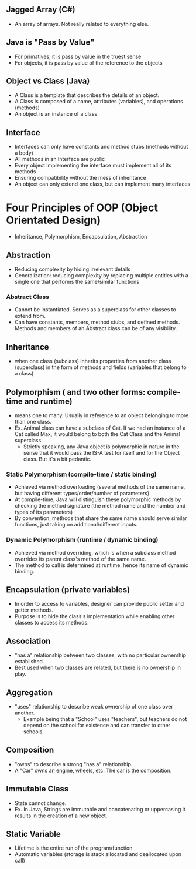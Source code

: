## Jagged Array (C#)
- An array of arrays. Not really related to everything else.

## Java is "Pass by Value"
- For primatives, it is pass by value in the truest sense
- For objects, it is pass by value of the reference to the objects

## Object vs Class (Java)
- A Class is a template that describes the details of an object.
- A Class is composed of a name, attributes (variables), and operations (methods)
- An object is an instance of a class

## Interface
- Interfaces can only have constants and method stubs (methods without a body)
- All methods in an Interface are public
- Every object implementing the interface must implement all of its methods
- Ensuring compatibility without the mess of inheritance
- An object can only extend one class, but can implement many interfaces

# Four Principles of OOP (Object Orientated Design)
- Inheritance, Polymorphism, Encapsulation, Abstraction

## Abstraction
- Reducing complexity by hiding irrelevant details
- Generalization: reducing complexity by replacing multiple entities with a single one that performs the same/similar functions

### Abstract Class
- Cannot be instantiated. Serves as a superclass for other classes to extend from.
- Can have constants, members, method stubs, and defined methods. Methods and members of an Abstract class can be of any visibility.

## Inheritance
- when one class (subclass) inherits properties from another class (superclass) in the form of methods and fields (variables that belong to a class)

## Polymorphism ( and two other forms: compile-time and runtime)
- means one to many. Usually in reference to an object belonging to more than one class.
- Ex. Animal class can have a subclass of Cat. If we had an instance of a Cat called Max, it would belong to both the Cat Class and the Animal superclass.
  - Strictly speaking, any Java object is polymorphic in nature in the sense that it would pass the IS-A test for itself and for the Object class. But it's a bit pedantic.

### Static Polymorphism (compile-time / static binding)
- Achieved via method overloading (several methods of the same name, but having different types/order/number of parameters)
- At compile-time, Java will distinguish these polymorphic methods by checking the method signature (the method name and the number and types of its parameters)
- By convention, methods that share the same name should serve similar functions, just taking on additional/different inputs.

### Dynamic Polymorphism (runtime / dynamic binding)
- Achieved via method overriding, which is when a subclass method overrides its parent class's method of the same name.
- The method to call is determined at runtime, hence its name of dynamic binding.

## Encapsulation (private variables)
- In order to access to variables, designer can provide public setter and getter methods.
- Purpose is to hide the class's implementation while enabling other classes to access its methods.

## Association
- "has a" relationship between two classes, with no particular ownership established.
- Best used when two classes are related, but there is no ownership in play.

## Aggregation
- "uses" relationship to describe weak ownership of one class over another.
  - Example being that a "School" uses "teachers", but teachers do not depend on the school for existence and can transfer to other schools.

## Composition
- "owns" to describe a strong "has a" relationship.
- A "Car" owns an engine, wheels, etc. The car is the composition.

## Immutable Class
- State cannot change.
- Ex. In Java, Strings are immutable and concatenating or uppercasing it results in the creation of a new object.

## Static Variable
- Lifetime is the entire run of the program/function
- Automatic variables (storage is stack allocated and deallocated upon call)
